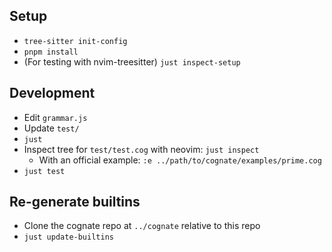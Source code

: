 ## Setup

- `tree-sitter init-config`
- `pnpm install`
- (For testing with nvim-treesitter) `just inspect-setup`

## Development

- Edit `grammar.js`
- Update `test/`
- `just`
- Inspect tree for `test/test.cog` with neovim: `just inspect`
  - With an official example: `:e ../path/to/cognate/examples/prime.cog`
- `just test`

## Re-generate builtins

- Clone the cognate repo at `../cognate` relative to this repo
- `just update-builtins`
